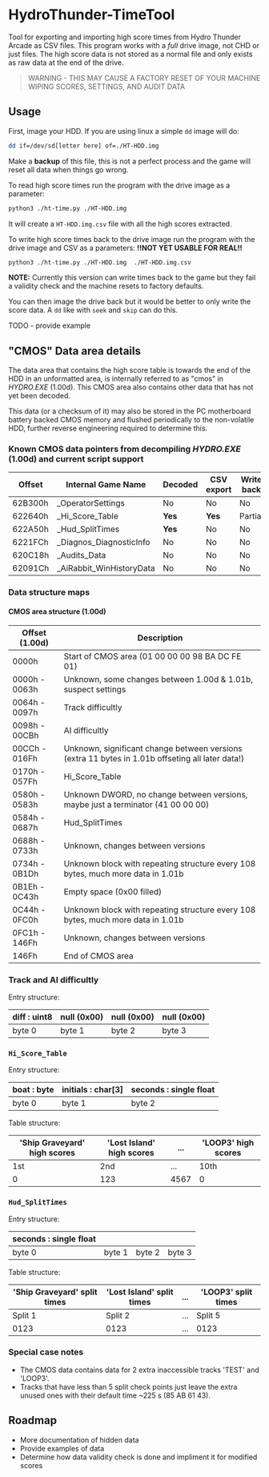 # HydroThunder-TimeTool

Tool for exporting and importing high score times from Hydro Thunder Arcade as
CSV files. This program works with a *full* drive image, not CHD or just files.
The high score data is not stored as a normal file and only exists as raw data
at the end of the drive.

> WARNING - THIS MAY CAUSE A FACTORY RESET OF YOUR MACHINE WIPING SCORES,
> SETTINGS, AND AUDIT DATA

## Usage

First, image your HDD. If you are using linux a simple `dd` image will do:

```sh
dd if=/dev/sd[letter here] of=./HT-HDD.img
```

Make a **backup** of this file, this is not a perfect process and the game will
reset all data when things go wrong.

To read high score times run the program with the drive image as a parameter:

```sh
python3 ./ht-time.py ./HT-HDD.img
```

It will create a `HT-HDD.img.csv` file with all the high scores extracted.

To write high score times back to the drive image run the program with the
drive image and CSV as a parameters: **!!NOT YET USABLE FOR REAL!!**

```sh
python3 ./ht-time.py ./HT-HDD.img  ./HT-HDD.img.csv
```

**NOTE:** Currently this version can write times back to the game but they fail
a validity check and the machine resets to factory defaults.

You can then image the drive back but it would be better to only write the
score data. A `dd` like with `seek` and `skip` can do this.

TODO - provide example

## "CMOS" Data area details

The data area that contains the high score table is towards the end of the HDD
in an unformatted area, is internally referred to as "cmos" in *HYDRO.EXE*
(1.00d). This CMOS area also contains other data that has not yet been decoded.

This data (or a checksum of it) may also be stored in the PC motherboard
battery backed CMOS memory and flushed periodically to the non-volatile HDD,
further reverse engineering required to determine this.

### Known CMOS data pointers from decompiling *HYDRO.EXE* (1.00d) and current script support

| Offset  | Internal Game Name         | Decoded      | CSV export | Write back |
|---------|----------------------------|--------------|------------|------------|
| 62B300h | \_OperatorSettings         | No           | No         | No         |
| 622640h | \_Hi_Score\_Table          | **Yes**      | **Yes**    | Partial    |
| 622A50h | \_Hud\_SplitTimes          | **Yes**      | No         | No         |
| 6221FCh | \_Diagnos\_DiagnosticInfo  | No           | No         | No         |
| 620C18h | \_Audits\_Data             | No           | No         | No         |
| 62091Ch | \_AiRabbit\_WinHistoryData | No           | No         | No         |

### Data structure maps

#### CMOS area structure (1.00d)

| Offset (1.00d)| Description
| --------------|--------------------------------------------------------------------------------------------------------
| 0000h         | Start of CMOS area (01 00 00 00 98 BA DC FE 01)
| 0000h - 0063h | Unknown, some changes between 1.00d & 1.01b, suspect settings
| 0064h - 0097h | Track difficultly
| 0098h - 00CBh | AI difficultly
| 00CCh - 016Fh | Unknown, significant change between versions (extra 11 bytes in 1.01b offseting all later data!)
| 0170h - 057Fh | Hi_Score_Table
| 0580h - 0583h | Unknown DWORD, no change between versions, maybe just a terminator (41 00 00 00)
| 0584h - 0687h | Hud_SplitTimes
| 0688h - 0733h | Unknown, changes between versions
| 0734h - 0B1Dh | Unknown block with repeating structure every 108 bytes, much more data in 1.01b
| 0B1Eh - 0C43h | Empty space (0x00 filled)
| 0C44h - 0FC0h | Unknown block with repeating structure every 108 bytes, much more data in 1.01b
| 0FC1h - 146Fh | Unknown, changes between versions
|         146Fh | End of CMOS area

### Track and AI difficultly

Entry structure:

| diff : uint8 | null (0x00)  | null (0x00)  | null (0x00)  |
|--------------|--------------|--------------|--------------|
| byte 0       | byte 1       | byte 2       | byte 3       |

### `Hi_Score_Table`

Entry structure:

| boat : byte |           initials : char[3]            |                seconds : single float                 |
|-------------|-----------------------------------------|-------------------------------------------------------|
| byte 0      | byte 1      | byte 2      | byte 3      | byte 4      | byte 5      | byte 6      | byte 7      |

Table structure:

|     'Ship Graveyard' high scores     |       'Lost Island' high scores      |... |          'LOOP3' high scores         |
| - | - | - | - |
|    1st   |    2nd   | ... |   10th   |    1st   |    2nd   | ... |   10th   | ... |    1st   |    2nd   | ... |   10th   |
|0|123|4567|0|123|4567| ... |0|123|4567|0|123|4567|0|123|4567| ... |0|123|4567| ... |0|123|4567|0|123|4567| ... |0|123|4567|

### `Hud_SplitTimes`

Entry structure:

|                seconds : single float    | | |        |
|-------------|-------------|-------------|-------------|
| byte 0      | byte 1      | byte 2      | byte 3      |

Table structure:

|'Ship Graveyard' split times |  'Lost Island' split times  | ... |     'LOOP3' split times     |
| - | - | - | - |
|Split 1|Split 2| ... |Split 5|Split 1|Split 2| ... |Split 5| ... |Split 1|Split 2| ... |Split 5|
| 0123  | 0123  | ... | 0123  | 0123  | 0123  | ... | 0123  | ... | 0123  | 0123  | ... | 0123  |

### Special case notes

* The CMOS data contains data for 2 extra inaccessible tracks 'TEST' and
  'LOOP3'.
* Tracks that have less than 5 split check points just leave the extra unused
  ones with their default time ~225 s (85 AB 61 43).

## Roadmap

* More documentation of hidden data
* Provide examples of data
* Determine how data validity check is done and impliment it for modified
  scores
